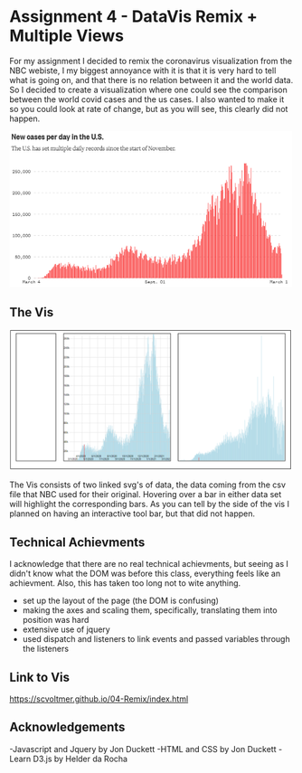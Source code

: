 Assignment 4 - DataVis Remix + Multiple Views
===

For my assignment I decided to remix the coronavirus visualization from the NBC webiste, I my biggest annoyance with it is that it is very hard to tell what is going 
on, and that there is no relation between it and the world data. So I decided to create a visualization where one could see the comparison between the world covid cases and 
the us cases. I also wanted to make it so you could look at rate of change, but as you will see, this clearly did not happen.

<img src="img/COVID data.PNG" width="500">

## The Vis

<img src="img/theVis.PNG" width="500">

The Vis consists of two linked svg's of data, the data coming from the csv file that NBC used for their original. Hovering over a bar in either data set will highlight the corresponding bars. As you can tell by the side of the vis I planned on having an interactive tool bar, but that did not happen.

## Technical Achievments

I acknowledge that there are no real technical achievments, but seeing as I didn't know what the DOM was before this class, everything feels like an achievment. Also, this has taken too long not to wite anything. 
- set up the layout of the page (the DOM is confusing)
- making the axes and scaling them, specifically, translating them into position was hard
- extensive use of jquery
- used dispatch and listeners to link events and passed variables through the listeners

## Link to Vis
https://scvoltmer.github.io/04-Remix/index.html

## Acknowledgements
-Javascript and Jquery by Jon Duckett
-HTML and CSS by Jon Duckett
-Learn D3.js by Helder da Rocha
